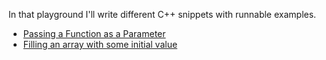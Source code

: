 In that playground I'll write different C++ snippets with runnable examples.
+ [Passing a Function as a Parameter](/statement.md)
+ [Filling an array with some initial value](/fill.md)

